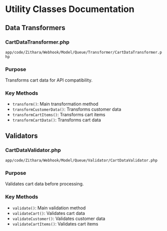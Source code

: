 # Utility Classes Documentation

## Data Transformers

### CartDataTransformer.php
`app/code/Zithara/Webhook/Model/Queue/Transformer/CartDataTransformer.php`

### Purpose
Transforms cart data for API compatibility.

### Key Methods
- `transform()`: Main transformation method
- `transformCustomerData()`: Transforms customer data
- `transformCartItems()`: Transforms cart items
- `transformCartData()`: Transforms cart data

## Validators

### CartDataValidator.php
`app/code/Zithara/Webhook/Model/Queue/Validator/CartDataValidator.php`

### Purpose
Validates cart data before processing.

### Key Methods
- `validate()`: Main validation method
- `validateCart()`: Validates cart data
- `validateCustomer()`: Validates customer data
- `validateCartItems()`: Validates cart items